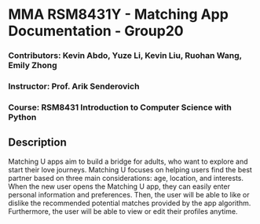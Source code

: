 # MMA RSM8431Y - Matching App Documentation - Group20 
### Contributors: Kevin Abdo, Yuze Li, Kevin Liu, Ruohan Wang, Emily Zhong
### Instructor: Prof. Arik Senderovich
### Course: RSM8431 Introduction to Computer Science with Python 

## Description
Matching U apps aim to build a bridge for adults, who want to explore and start their love journeys. Matching U focuses on helping users find the best partner based on three main considerations: age, location, and interests. When the new user opens the Matching U app, they can easily enter personal information and preferences. Then, the user will be able to like or dislike the recommended potential matches provided by the app algorithm. Furthermore, the user will be able to view or edit their profiles anytime. 


 ##
